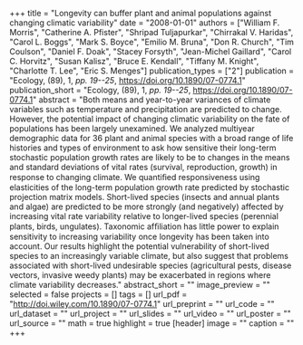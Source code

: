 +++
title = "Longevity can buffer plant and animal populations against changing climatic variability"
date = "2008-01-01"
authors = ["William F. Morris", "Catherine A. Pfister", "Shripad Tuljapurkar", "Chirrakal V. Haridas", "Carol L. Boggs", "Mark S. Boyce", "Emilio M. Bruna", "Don R. Church", "Tim Coulson", "Daniel F. Doak", "Stacey Forsyth", "Jean-Michel Gaillard", "Carol C. Horvitz", "Susan Kalisz", "Bruce E. Kendall", "Tiffany M. Knight", "Charlotte T. Lee", "Eric S. Menges"]
publication_types = ["2"]
publication = "Ecology, (89), 1, _pp. 19--25_, https://doi.org/10.1890/07-0774.1"
publication_short = "Ecology, (89), 1, _pp. 19--25_, https://doi.org/10.1890/07-0774.1"
abstract = "Both means and year-to-year variances of climate variables such as temperature and precipitation are predicted to change. However, the potential impact of changing climatic variability on the fate of populations has been largely unexamined. We analyzed multiyear demographic data for 36 plant and animal species with a broad range of life histories and types of environment to ask how sensitive their long-term stochastic population growth rates are likely to be to changes in the means and standard deviations of vital rates (survival, reproduction, growth) in response to changing climate. We quantiﬁed responsiveness using elasticities of the long-term population growth rate predicted by stochastic projection matrix models. Short-lived species (insects and annual plants and algae) are predicted to be more strongly (and negatively) affected by increasing vital rate variability relative to longer-lived species (perennial plants, birds, ungulates). Taxonomic afﬁliation has little power to explain sensitivity to increasing variability once longevity has been taken into account. Our results highlight the potential vulnerability of short-lived species to an increasingly variable climate, but also suggest that problems associated with short-lived undesirable species (agricultural pests, disease vectors, invasive weedy plants) may be exacerbated in regions where climate variability decreases."
abstract_short = ""
image_preview = ""
selected = false
projects = []
tags = []
url_pdf = "http://doi.wiley.com/10.1890/07-0774.1"
url_preprint = ""
url_code = ""
url_dataset = ""
url_project = ""
url_slides = ""
url_video = ""
url_poster = ""
url_source = ""
math = true
highlight = true
[header]
image = ""
caption = ""
+++
